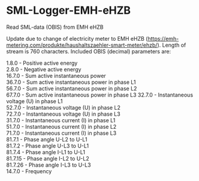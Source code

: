 # SML-Logger-EMH-eHZB
Read SML-data (OBIS) from EMH eHZB

Update due to change of electricity meter to EMH eHZB (https://emh-metering.com/produkte/haushaltszaehler-smart-meter/ehzb/). Length of stream is 760 characters. Included OBIS (decimal) parameters are:

1.8.0 - Positive active energy  
2.8.0 - Negative active energy  
16.7.0 - Sum active instantaneous power  
36.7.0 - Sum active instantaneous power in phase L1  
56.7.0 - Sum active instantaneous power in phase L2  
67.7.0 - Sum active instantaneous power in phase L3
32.7.0 - Instantaneous voltage (U) in phase L1  
52.7.0 - Instantaneous voltage (U) in phase L2  
72.7.0 - Instantaneous voltage (U) in phase L3  
31.7.0 - Instantaneous current (I) in phase L1  
51.7.0 - Instantaneous current (I) in phase L2  
71.7.0 - Instantaneous current (I) in phase L3  
81.7.1 - Phase angle U-L2 to U-L1  
81.7.2 - Phase angle U-L3 to U-L1  
81.7.4 - Phase angle I-L1 to U-L1  
81.7.15 - Phase angle I-L2 to U-L2  
81.7.26 - Phase angle I-L3 to U-L3  
14.7.0 - Frequency  

